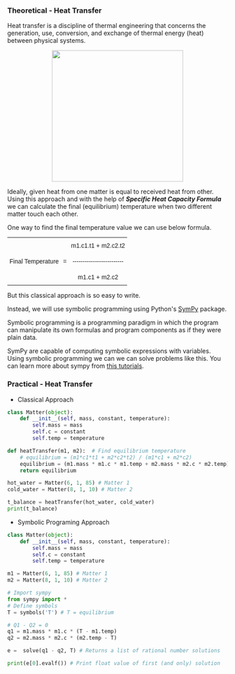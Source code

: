 ### Theoretical - Heat Transfer

Heat transfer is a discipline of thermal engineering that concerns the generation, use, conversion, and exchange of thermal energy (heat) between physical systems.

<div style="text-align:center"><img src="https://www.onlinemathlearning.com/image-files/xspecific-heat-capacity.png.pagespeed.ic.aKrNOuBNTl.webp" width="300"/></div>

Ideally, given heat from one matter is equal to received heat from other. Using this approach and with the help of _**Specific Heat Capacity Formula**_ we can calculate the final (equilibrium) temperature when two different matter touch each other.

One way to find the final temperature value we can use below formula.

<table style="border-collapse:collapse;border-spacing:0;border:none;margin:0px auto" class="tg"><tr><td style="font-family:Arial, sans-serif;font-size:14px;padding:10px 5px;border-style:solid;border-width:0px;overflow:hidden;word-break:normal;border-color:inherit;text-align:center;vertical-align:top"></td><td style="font-family:Arial, sans-serif;font-size:14px;padding:10px 5px;border-style:solid;border-width:0px;overflow:hidden;word-break:normal;border-color:inherit;text-align:center;vertical-align:top"></td><td style="font-family:Arial, sans-serif;font-size:14px;padding:10px 5px;border-style:solid;border-width:0px;overflow:hidden;word-break:normal;border-color:inherit;text-align:center;vertical-align:top">m1.c1.t1 + m2.c2.t2</td></tr><tr><td style="font-family:Arial, sans-serif;font-size:14px;padding:10px 5px;border-style:solid;border-width:0px;overflow:hidden;word-break:normal;border-color:inherit;text-align:center;vertical-align:top">Final Temperature</td><td style="font-family:Arial, sans-serif;font-size:14px;padding:10px 5px;border-style:solid;border-width:0px;overflow:hidden;word-break:normal;border-color:inherit;text-align:center;vertical-align:top">=</td><td style="font-family:Arial, sans-serif;font-size:14px;padding:10px 5px;border-style:solid;border-width:0px;overflow:hidden;word-break:normal;border-color:inherit;text-align:center;vertical-align:top">-------------------------</td></tr><tr><td style="font-family:Arial, sans-serif;font-size:14px;padding:10px 5px;border-style:solid;border-width:0px;overflow:hidden;word-break:normal;border-color:inherit;text-align:center;vertical-align:top"></td><td style="font-family:Arial, sans-serif;font-size:14px;padding:10px 5px;border-style:solid;border-width:0px;overflow:hidden;word-break:normal;border-color:inherit;text-align:center;vertical-align:top"></td><td style="font-family:Arial, sans-serif;font-size:14px;padding:10px 5px;border-style:solid;border-width:0px;overflow:hidden;word-break:normal;border-color:inherit;text-align:center;vertical-align:top">m1.c1 + m2.c2</td></tr></table>

But this classical approach is so easy to write.

Instead, we will use symbolic programming using Python's [SymPy](https://www.sympy.org/) package.

Symbolic programming is a programming paradigm in which the program can manipulate its own formulas and program components as if they were plain data.

SymPy are capable of computing symbolic expressions with variables. Using symbolic programming we can we can solve problems like this. You can learn more about sympy from [this tutorials](https://docs.sympy.org/1.5.1/tutorial).

### Practical - Heat Transfer

- Classical Approach

```python
class Matter(object):
    def __init__(self, mass, constant, temperature):
        self.mass = mass
        self.c = constant
        self.temp = temperature

def heatTransfer(m1, m2):  # Find equilibrium temperature
    # equilibrium = (m1*c1*t1 + m2*c2*t2) / (m1*c1 + m2*c2)
    equilibrium = (m1.mass * m1.c * m1.temp + m2.mass * m2.c * m2.temp) / (m1.mass * m1.c + m2.mass * m2.c)
    return equilibrium

hot_water = Matter(6, 1, 85) # Matter 1
cold_water = Matter(8, 1, 10) # Matter 2

t_balance = heatTransfer(hot_water, cold_water)
print(t_balance)
```

- Symbolic Programing Approach

```python
class Matter(object):
    def __init__(self, mass, constant, temperature):
        self.mass = mass
        self.c = constant
        self.temp = temperature

m1 = Matter(6, 1, 85) # Matter 1
m2 = Matter(8, 1, 10) # Matter 2

# Import sympy
from sympy import *
# Define symbols
T = symbols('T') # T = equilibrium

# Q1 - Q2 = 0
q1 = m1.mass * m1.c * (T - m1.temp)
q2 = m2.mass * m2.c * (m2.temp - T)

e =  solve(q1 - q2, T) # Returns a list of rational number solutions

print(e[0].evalf()) # Print float value of first (and only) solution
```
